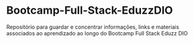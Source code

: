 # Bootcamp-Full-Stack-EduzzDIO
Repositório para guardar e concentrar informações, links e materiais associados ao aprendizado ao longo do Bootcamp Full Stack Eduzz DIO
